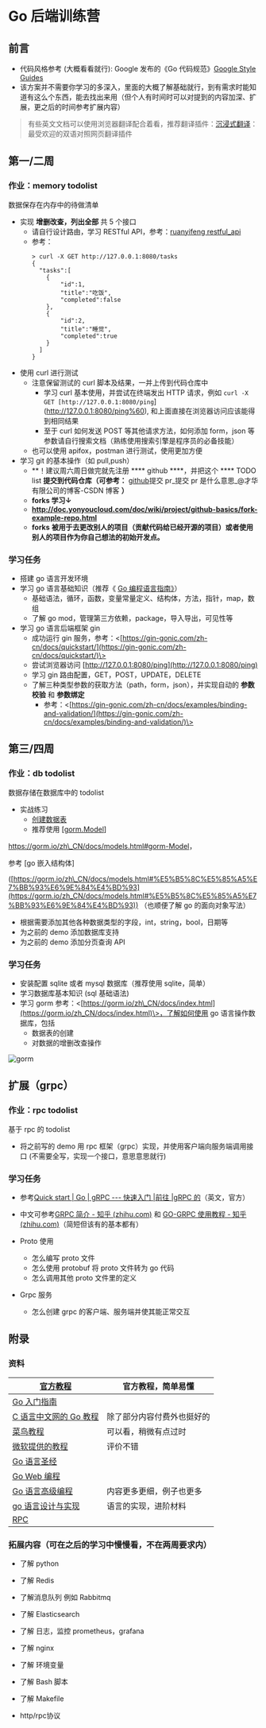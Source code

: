 # Go 后端训练营

## 前言

- 代码风格参考 (大概看看就行): Google 发布的《Go 代码规范》[Google Style Guides](https://gocn.github.io/styleguide/docs/01-overview/)
- 该方案并不需要你学习的多深入，里面的大概了解基础就行，到有需求时能知道有这么个东西，能去找出来用（但个人有时间时可以对提到的内容加深、扩展，更之后的时间参考扩展内容）

> 有些英文文档可以使用浏览器翻译配合着看，推荐翻译插件：[沉浸式翻译](https://immersivetranslate.com/)：最受欢迎的双语对照网页翻译插件

## 第一/二周

### 作业：memory todolist

数据保存在内存中的待做清单

- 实现  **增删改查，列出全部**  共 5 个接口
  - 请自行设计路由，学习 RESTful API，参考：[ruanyifeng restful_api](https://www.ruanyifeng.com/blog/2014/05/restful_api.html)
  - 参考：
    ```shell
    > curl -X GET http://127.0.0.1:8080/tasks
    {
      "tasks":[
        {
            "id":1,
            "title":"吃饭",
            "completed":false
        },
        {
            "id":2,
            "title":"睡觉",
            "completed":true
        }
      ]
    }
    ```
- 使用 curl 进行测试
  - 注意保留测试的 curl 脚本及结果，一并上传到代码仓库中
    - 学习 curl 基本使用，并尝试在终端发出 HTTP 请求，例如 `curl -X GET [http://127.0.0.1:8080/ping`](<http://127.0.0.1:8080/ping%60>), 和上面直接在浏览器访问应该能得到相同结果
    - 至于 curl 如何发送 POST 等其他请求方法，如何添加 form，json 等参数请自行搜索文档（熟练使用搜索引擎是程序员的必备技能）
  - 也可以使用 apifox，postman 进行测试，使用更加方便
- 学习 git 的基本操作（如 pull,push）
  - **！建议周六周日做完就先注册 **** github ****，并把这个 **** TODO list  **提交到代码仓库（可参考：** [github](https://blog.csdn.net/gentleman_hua/article/details/123816150?spm=1001.2014.3001.5506)提交 pr\_提交 pr 是什么意思\_@才华有限公司的博客-CSDN 博客 **）**
  - **forks 学习↓**
  - **<http://doc.yonyoucloud.com/doc/wiki/project/github-basics/fork-example-repo.html>**
  - **forks**  **被用于去更改别人的项目（贡献代码给已经开源的项目）或者使用别人的项目作为你自己想法的初始开发点。**

### 学习任务

- 搭建 go 语言开发环境
- 学习 go 语言基础知识（推荐《 [Go 编程语言指南》](https://tour.go-zh.org/welcome/1)）
  - 基础语法，循环，函数，变量常量定义、结构体，方法，指针，map，数组
  - 了解 go mod，管理第三方依赖，package，导入导出，可见性等
- 学习 go 语言后端框架 gin
  - 成功运行 gin 服务，参考：\<[https://gin-gonic.com/zh-cn/docs/quickstart/](https://gin-gonic.com/zh-cn/docs/quickstart/)\>
  - 尝试浏览器访问 [http://127.0.0.1:8080/ping](http://127.0.0.1:8080/ping)
  - 学习 gin 路由配置，GET，POST，UPDATE，DELETE
  - 了解三种类型参数的获取方法（path，form，json），并实现自动的 **参数校验** 和 **参数绑定**
    - 参考：\<[https://gin-gonic.com/zh-cn/docs/examples/binding-and-validation/](https://gin-gonic.com/zh-cn/docs/examples/binding-and-validation/)\>

## 第三/四周

### 作业：db todolist

数据存储在数据库中的 todolist

- 实战练习
  - [创建数据表](https://gorm.io/zh\_CN/docs/migration.html)
  - 推荐使用 [[gorm.Model](http://gorm.Model/)]

<https://gorm.io/zh\_CN/docs/models.html#gorm-Model>，

参考 [go 嵌入结构体]

([https://gorm.io/zh\_CN/docs/models.html#%E5%B5%8C%E5%85%A5%E7%BB%93%E6%9E%84%E4%BD%93](https://gorm.io/zh_CN/docs/models.html#%E5%B5%8C%E5%85%A5%E7%BB%93%E6%9E%84%E4%BD%93)) （也顺便了解 go 的面向对象写法）

- 根据需要添加其他各种数据类型的字段，int，string，bool，日期等
- 为之前的 demo 添加数据库支持
- 为之前的 demo 添加分页查询 API

### 学习任务

- 安装配置 sqlite 或者 mysql 数据库（推荐使用 sqlite，简单）
- 学习数据库基本知识 (sql 基础语法)
- 学习 gorm 参考：\<[https://gorm.io/zh\_CN/docs/index.html](https://gorm.io/zh_CN/docs/index.html)\>，了解如何使用 go 语言操作数据库，包括
  - 数据表的创建
  - 对数据的增删改查操作

![gorm](./res/gorm.png)

## 扩展（grpc）

### 作业：rpc todolist

基于 rpc 的 todolist

- 将之前写的 demo 用 rpc 框架（grpc）实现，并使用客户端向服务端调用接口 (不需要全写，实现一个接口，意思意思就行)

### 学习任务

- 参考[Quick start | Go | gRPC --- 快速入门 |前往 |gRPC 的](https://grpc.io/docs/languages/go/quickstart/)（英文，官方）
- 中文可参考[GRPC 简介 - 知乎 (zhihu.com)](https://zhuanlan.zhihu.com/p/411315625) 和 [GO-GRPC 使用教程 - 知乎 (zhihu.com)](https://zhuanlan.zhihu.com/p/411317961)（简短但该有的基本都有）

- Proto 使用
  - 怎么编写 proto 文件
  - 怎么使用 protobuf 将 proto 文件转为 go 代码
  - 怎么调用其他 proto 文件里的定义

- Grpc 服务

  - 怎么创建 grpc 的客户端、服务端并使其能正常交互

## 附录

### 资料

| [官方教程](https://tour.go-zh.org/) | 官方教程，简单易懂 |
| --- | --- |
| [Go 入门指南](https://go.wuhaolin.cn/the-way-to-go/) | |
| [C 语言中文网的 Go 教程](http://c.biancheng.net/golang/) | 除了部分内容付费外也挺好的 |
| [菜鸟教程](https://www.runoob.com/go/go-tutorial.html) | 可以看，稍微有点过时 |
| [微软提供的教程](https://learn.microsoft.com/zh-cn/training/paths/go-first-steps/) | 评价不错 |
| [Go 语言圣经](https://go.wuhaolin.cn/gopl/) | |
| [Go Web 编程](https://go.wuhaolin.cn/build-web-application-with-golang/) |
| [Go 语言高级编程](https://go.wuhaolin.cn/advanced-go-programming-book/) | 内容更多更细，例子也更多 |
| [go 语言设计与实现](https://draveness.me/golang/) | 语言的实现，进阶材料 |
| [RPC](http://books.studygolang.com/go-rpc-programming-guide/) | |

### 拓展内容（可在之后的学习中慢慢看，不在两周要求内）

- 了解 python
- 了解 Redis

- 了解消息队列 例如 Rabbitmq
- 了解 Elasticsearch
- 了解 日志，监控 prometheus，grafana

- 了解 nginx
- 了解 环境变量
- 了解 Bash 脚本
- 了解 Makefile
- http/rpc协议
